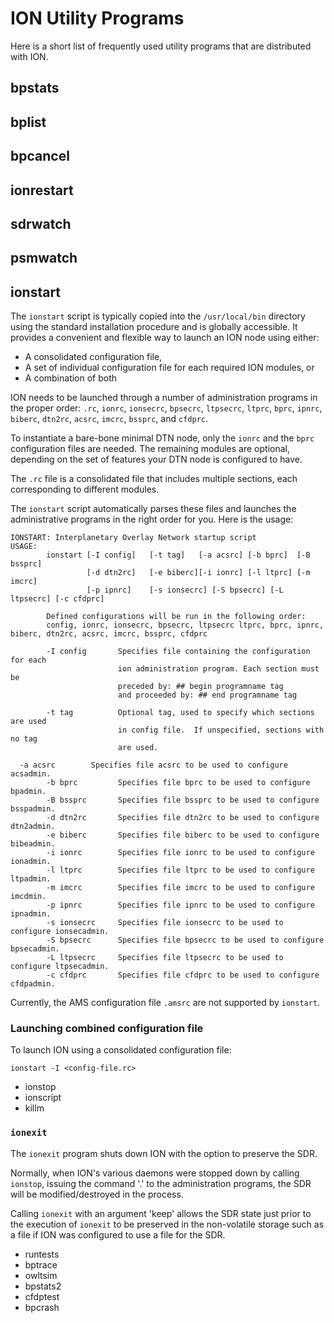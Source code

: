 # ION Utility Programs

Here is a short list of frequently used utility programs that are distributed with ION.

## bpstats

## bplist

## bpcancel

## ionrestart

## sdrwatch

## psmwatch

## ionstart

The `ionstart` script is typically copied into the `/usr/local/bin` directory using the standard installation procedure and is globally accessible. It provides a convenient and flexible way to launch an ION node using either:

- A consolidated configuration file,
- A set of individual configuration file for each required ION modules, or
- A combination of both

ION needs to be launched through a number of administration programs in the proper order: `.rc`, `ionrc`, `ionsecrc`, `bpsecrc`, `ltpsecrc`, `ltprc`, `bprc`, `ipnrc`, `biberc`, `dtn2rc`, `acsrc`, `imcrc`, `bssprc`, and `cfdprc`. 

To instantiate a bare-bone minimal DTN node, only the `ionrc` and the `bprc` configuration files are needed. The remaining modules are optional, depending on the set of features your DTN node is configured to have. 

The `.rc` file is a consolidated file that includes multiple sections, each corresponding to different modules.

The `ionstart` script automatically parses these files and launches the administrative programs in the right order for you. Here is the usage:

```
IONSTART: Interplanetary Overlay Network startup script
USAGE:
        ionstart [-I config]   [-t tag]   [-a acsrc] [-b bprc]  [-B bssprc]
                 [-d dtn2rc]   [-e biberc][-i ionrc] [-l ltprc] [-m imcrc]
                 [-p ipnrc]    [-s ionsecrc] [-S bpsecrc] [-L ltpsecrc] [-c cfdprc]

        Defined configurations will be run in the following order:
        config, ionrc, ionsecrc, bpsecrc, ltpsecrc ltprc, bprc, ipnrc, biberc, dtn2rc, acsrc, imcrc, bssprc, cfdprc

        -I config       Specifies file containing the configuration for each
                        ion administration program. Each section must be
                        preceded by: ## begin programname tag
                        and proceeded by: ## end programname tag

        -t tag          Optional tag, used to specify which sections are used
                        in config file.  If unspecified, sections with no tag
                        are used.

  -a acsrc        Specifies file acsrc to be used to configure acsadmin.
        -b bprc         Specifies file bprc to be used to configure bpadmin.
        -B bssprc       Specifies file bssprc to be used to configure bsspadmin.
        -d dtn2rc       Specifies file dtn2rc to be used to configure dtn2admin.
        -e biberc       Specifies file biberc to be used to configure bibeadmin.
        -i ionrc        Specifies file ionrc to be used to configure ionadmin.
        -l ltprc        Specifies file ltprc to be used to configure ltpadmin.
        -m imcrc        Specifies file imcrc to be used to configure imcdmin.
        -p ipnrc        Specifies file ipnrc to be used to configure ipnadmin.
        -s ionsecrc     Specifies file ionsecrc to be used to configure ionsecadmin.
        -S bpsecrc      Specifies file bpsecrc to be used to configure bpsecadmin.
        -L ltpsecrc     Specifies file ltpsecrc to be used to configure ltpsecadmin.
        -c cfdprc       Specifies file cfdprc to be used to configure cfdpadmin.
```

Currently, the AMS configuration file `.amsrc` are not supported by `ionstart`.

### Launching combined configuration file

To launch ION using a consolidated configuration file:

`ionstart -I <config-file.rc>`	








* ionstop
* ionscript
* killm

###  `ionexit`

The `ionexit` program shuts down ION with the option to preserve the SDR.

Normally, when ION's various daemons were stopped down by calling `ionstop`,  issuing the command '.' to the administration programs, the SDR will be modified/destroyed in the process. 

Calling `ionexit` with an argument 'keep' allows the SDR state just prior to the execution of `ionexit` to be preserved in the non-volatile storage such as a file if ION was configured to use a file for the SDR.

* runtests
* bptrace
* owltsim
* bpstats2
* cfdptest
* bpcrash

